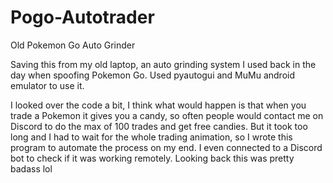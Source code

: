 # Pogo-Autotrader
Old Pokemon Go Auto Grinder

Saving this from my old laptop, an auto grinding system I used back in the day when spoofing Pokemon Go. Used pyautogui and MuMu android emulator to use it.

I looked over the code a bit, I think what would happen is that when you trade a Pokemon it gives you a candy, so often people would contact me on Discord to do the max of 100 trades and get free candies. But it took too long and I had to wait for the whole trading animation, so I wrote this program to automate the process on my end. I even connected to a Discord bot to check if it was working remotely. Looking back this was pretty badass lol
